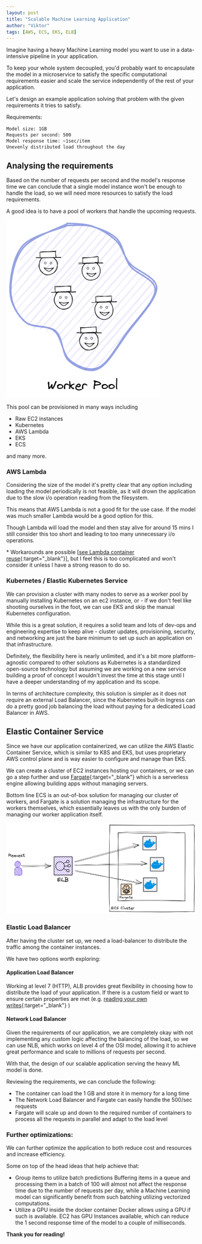 ```yaml
---
layout: post
title: "Scalable Machine Learning Application"
author: "Viktor"
tags: [AWS, ECS, EKS, ELB]
---
```

 
Imagine having a heavy Machine Learning model you want to use in a data-intensive pipeline in your application.

To keep your whole system decoupled, you'd probably want to encapsulate the model in a microservice to
satisfy the specific computational requirements easier and scale the service independently of the rest of your application.

Let's design an example application solving that problem with the given requirements it tries to satisfy.

Requirements:
```
Model size: 1GB
Requests per second: 500 
Model response time: ~1sec/item
Unevenly distributed load throughout the day
```

## Analysing the requirements

Based on the number of requests per second and the model's response time we can conclude that a single model instance won't be enough to handle the load, so we will need more resources to satisfy the load requirements.

A good idea is to have a pool of workers that handle the upcoming requests.

![Worker Pool](/assets/posts/worker-pool.png)

This pool can be provisioned in many ways including
* Raw EC2 instances
* Kubernetes
* AWS Lambda
* EKS
* ECS

and many more.

### AWS Lambda

Considering the size of the model it's pretty clear that any option including loading the model periodically is not feasible, as it will drown the application due to the slow i/o operation reading from the filesystem.

This means that AWS Lambda is not a good fit for the use case. 
If the model was much smaller Lambda would be a good option for this.

Though Lambda will load the model and then stay alive for around 15 mins I still consider this too short and leading 
to too many unnecessary i/o operations.

\* Workarounds are possible [[see Lambda container reuse](https://aws.amazon.com/blogs/compute/container-reuse-in-lambda/){:target="_blank"}],
but I feel this is too complicated and won't consider it unless I have a strong reason to do so.

### Kubernetes / Elastic Kubernetes Service

We can provision a cluster with many nodes to serve as a worker pool by manually installing Kubernetes on an ec2 instance,
or - if we don't feel like shooting ourselves in the foot, we can use EKS and skip the manual Kubernetes configuration.

While this is a great solution, it requires a solid team and lots of dev-ops and engineering expertise to
keep alive - cluster updates, provisioning, security, and networking are just the bare minimum to set up such an application
on that infrastructure.

Definitely, the flexibility here is nearly unlimited, and it's a bit more platform-agnostic compared to other solutions as 
Kubernetes is a standardized open-source technology but assuming we are working on a new service building a proof of concept
I wouldn't invest the time at this stage until I have a deeper understanding of my application and its scope.

In terms of architecture complexity, this solution is simpler as it does not require an external Load Balancer, 
since the Kubernetes built-in Ingress can do a pretty good job balancing the load without paying for a dedicated Load Balancer in AWS.

## Elastic Container Service

Since we have our application containerized, we can utilize the AWS Elastic Container Service, which is similar 
to K8S and EKS, but uses proprietary AWS control plane and is way easier to configure and manage than EKS.

We can create a cluster of EC2 instances hosting our containers, or we can go a step further
and use [Fargate](https://aws.amazon.com/fargate/){:target="_blank"} which is a serverless engine allowing building 
apps without managing servers.

Bottom line ECS is an out-of-box solution for managing our cluster of workers, and Fargate is a solution
managing the infrastructure for the workers themselves, which essentially leaves us with the only burden of managing
our worker application itself.

![AWS ECS Cluster with Fargate and ALB](/assets/posts/elb-ecs-fargate-cluster.png)

### Elastic Load Balancer

After having the cluster set up, we need a load-balancer to distribute the traffic among the container instances.

We have two options worth exploring:

#### Application Load Balancer

Working at level 7 (HTTP), ALB provides great flexibility in choosing how to distribute the load of your application.
If there is a custom field or want to ensure certain properties are met 
(e.g. [reading your own writes](https://jepsen.io/consistency/models/monotonic-reads#:~:text=Monotonic%20reads%20ensures%20that%20if,reads%20by%20the%20same%20process.){:target="_blank"} )

#### Network Load Balancer

Given the requirements of our application, we are completely okay with not implementing any custom logic affecting the balancing
of the load, so we can use NLB, which works on level 4 of the OSI model, allowing it to achieve great performance and scale to millions of requests per second.

With that, the design of our scalable application serving the heavy ML model is done.

Reviewing the requirements, we can conclude the following:

* The container can load the 1 GB and store it in memory for a long time
* The Network Load Balancer and Fargate can easily handle the 500/sec requests
* Fargate will scale up and down to the required number of containers to process all the requests in parallel 
and adapt to the load level

### Further optimizations:

We can further optimize the application to both reduce cost and resources and increase efficiency.

Some on top of the head ideas that help achieve that:

* Group items to utilize batch predictions
Buffering items in a queue and processing them in a batch of 100 will almost not affect the response time due to the number of requests
per day, while a Machine Learning model can significantly benefit from such batching utilizing vectorized computations. 
* Utilize a GPU inside the docker container
Docker allows using a GPU if such is available. EC2 has GPU Instances available, which can reduce the 1 second response time of 
the model to a couple of milliseconds.

**Thank you for reading!**

